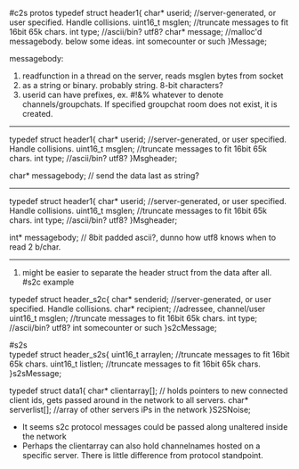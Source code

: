 #c2s protos
typedef struct header1{
    char* userid;       //server-generated, or user specified. Handle collisions.
    uint16_t msglen;    //truncate messages to fit 16bit 65k chars.
    int type;           //ascii/bin? utf8?
    char* message;      //malloc'd messagebody. below some ideas.
    int somecounter or such
}Message;

messagebody:

1. readfunction in a thread on the server, reads msglen bytes from socket
2. as a string or binary. probably string. 8-bit characters?
3. userid can have prefixes, ex. #!&% whatever to denote channels/groupchats. If specified groupchat room does not exist, it is created.



-----------------


typedef struct header1{
    char* userid;       //server-generated, or user specified. Handle collisions.
    uint16_t msglen;    //truncate messages to fit 16bit 65k chars.
    int type;           //ascii/bin? utf8?
}Msgheader;

char* messagebody; // send the data last as string?


---------------------------------------------------



typedef struct header1{
    char* userid;       //server-generated, or user specified. Handle collisions.
    uint16_t msglen;    //truncate messages to fit 16bit 65k chars.
    int type;           //ascii/bin? utf8?
}Msgheader;

int* messagebody; // 8bit padded ascii?, dunno how utf8 knows when to read 2 b/char.



-------------------------------

1. might be easier to separate the header struct from the data after all.
#s2c example

typedef struct header_s2c{
	char* senderid;	//server-generated, or user specified. Handle collisions.
	char* recipient;	//adressee, channel/user
	uint16_t msglen;    //truncate messages to fit 16bit 65k chars.
	int type;           //ascii/bin? utf8?
	int somecounter or such
}s2cMessage;

#s2s	
typedef struct header_s2s{
        uint16_t arraylen;    //truncate messages to fit 16bit 65k chars.
        uint16_t listlen;    //truncate messages to fit 16bit 65k chars.
}s2sMessage;
        
typedef struct data1{
	char* clientarray[]; // holds pointers to new connected client ids, gets passed around in the network to all servers.
	char* serverlist[];        //array of other servers iPs in the network
}S2SNoise;

- It seems s2c protocol messages could be passed along unaltered inside the network
- Perhaps the clientarray can also hold channelnames hosted on a specific server. There is little difference from protocol standpoint.

